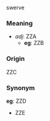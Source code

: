 swerve
### Meaning
+ _adj_: ZZA
    + __eg__: ZZB

### Origin

ZZC

### Synonym

__eg__: ZZD

+ ZZE



